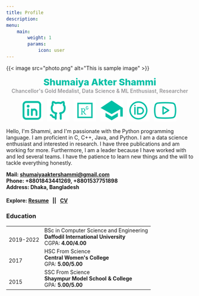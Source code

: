 ```yaml
---
title: Profile
description: 
menu:
    main: 
        weight: 1
        params:
            icon: user
---
```

{{< image
src="photo.png"
alt="This is sample image" >}}

<p style="color:#00bfa5;text-align:center;margin:auto;font-weight:800;font-size:25px;">Shumaiya Akter Shammi</p>
<p style="color:#969598;text-align:center;margin:auto;font-weight:600;">Chancellor's Gold Medalist, Data Science & ML Enthusiast, Researcher</p>


<p  style="text-align:center;">
<a href="https://www.linkedin.com/in/shumaiya-akter-shammi/" target="_blank"><img src="linkedin.svg"></a> &nbsp;
<a href="https://github.com/Shammi179" target="_blank"><img src="github.svg"></a> &nbsp;
<a href="https://www.researchgate.net/profile/Shumaiya-Shammi-2" target="_blank"><img src="researchgate.svg" ></a> &nbsp;
<a href="https://scholar.google.com/citations?user=QtSSR5oAAAAJ" target="_blank"><img src="scholar.svg"></a> &nbsp;
<a href="https://orcid.org/0000-0003-0236-4433" target="_blank"><img src="orcid.svg"></a> &nbsp;
<a href="https://www.youtube.com/@learntolearn161" target="_blank"><img src="youtube.svg"></a> &nbsp;
</p>



Hello,
I'm Shammi, and I'm passionate with the Python programming language. I am proficient in C, C++, Java, and Python. I am a data science enthusiast and interested in research. I have three publications and am working for more. Furthermore, I am a leader because I have worked with and led several teams. I have the patience to learn new things and the will to tackle everything honestly.

<b>Mail: [shumaiyaaktershammi@gmail.com](mailto:shumaiyaaktershammi@gmail.com)</b>  
<b>Phone: +8801843441269, +8801537751898</b>  
<b>Address: Dhaka, Bangladesh</b>

#### Explore: [Resume](https://drive.google.com/file/d/1X-9W82fjd5zoetVbpbWqqXiuGbMNY01l/view?usp=sharing) &nbsp; || &nbsp; [CV](https://drive.google.com/file/d/1G5FnIWFMEEZSCjUHEpFUexF551Vj_fBR/view?usp=sharing)

### Education


|   |   |
|---|---|
|  <br> 2019-2022  | BSc in Computer Science and Engineering <br> **Daffodil International University** <br> CGPA: **4.00/4.00**   |
| <br> 2017    | HSC From Science <br> **Central Women's College** <br> GPA: **5.00/5.00**    |
| <br> 2015    | SSC From Science <br> **Shaympur Model School & College**  <br> GPA: **5.00/5.00**    |

